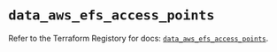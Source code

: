 # `data_aws_efs_access_points`

Refer to the Terraform Registory for docs: [`data_aws_efs_access_points`](https://www.terraform.io/docs/providers/aws/d/efs_access_points).
